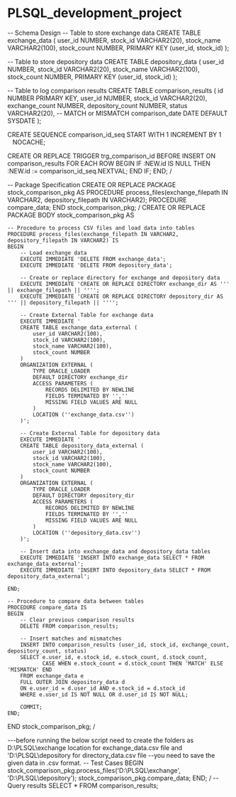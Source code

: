 # PLSQL_development_project
-- Schema Design
-- Table to store exchange data
CREATE TABLE exchange_data (
    user_id       NUMBER,
    stock_id      VARCHAR2(20),
    stock_name    VARCHAR2(100),
    stock_count   NUMBER,
    PRIMARY KEY (user_id, stock_id)
);

-- Table to store depository data
CREATE TABLE depository_data (
    user_id       NUMBER,
    stock_id      VARCHAR2(20),
    stock_name    VARCHAR2(100),
    stock_count   NUMBER,
    PRIMARY KEY (user_id, stock_id)
);

-- Table to log comparison results
CREATE TABLE comparison_results (
    id            NUMBER  PRIMARY KEY,
    user_id       NUMBER,
    stock_id      VARCHAR2(20),
    exchange_count NUMBER,
    depository_count NUMBER,
    status        VARCHAR2(20), -- MATCH or MISMATCH
    comparison_date DATE DEFAULT SYSDATE
);

CREATE SEQUENCE comparison_id_seq
       START WITH 1
   INCREMENT BY 1
   NOCACHE;

CREATE OR REPLACE TRIGGER trg_comparison_id
BEFORE INSERT ON comparison_results
FOR EACH ROW
BEGIN
    IF :NEW.id IS NULL THEN
        :NEW.id := comparison_id_seq.NEXTVAL;
    END IF;
END;
/

-- Package Specification
CREATE OR REPLACE PACKAGE stock_comparison_pkg AS
    PROCEDURE process_files(exchange_filepath IN VARCHAR2, depository_filepath IN VARCHAR2);
    PROCEDURE compare_data;
END stock_comparison_pkg;
/
CREATE OR REPLACE PACKAGE BODY stock_comparison_pkg AS

    -- Procedure to process CSV files and load data into tables
    PROCEDURE process_files(exchange_filepath IN VARCHAR2, depository_filepath IN VARCHAR2) IS
    BEGIN
        -- Load exchange data
        EXECUTE IMMEDIATE 'DELETE FROM exchange_data';
        EXECUTE IMMEDIATE 'DELETE FROM depository_data';

        -- Create or replace directory for exchange and depository data
        EXECUTE IMMEDIATE 'CREATE OR REPLACE DIRECTORY exchange_dir AS ''' || exchange_filepath || '''';
        EXECUTE IMMEDIATE 'CREATE OR REPLACE DIRECTORY depository_dir AS ''' || depository_filepath || '''';

        -- Create External Table for exchange data
        EXECUTE IMMEDIATE '
        CREATE TABLE exchange_data_external (
            user_id VARCHAR2(100),
            stock_id VARCHAR2(100),
            stock_name VARCHAR2(100),
            stock_count NUMBER
        )
        ORGANIZATION EXTERNAL (
            TYPE ORACLE_LOADER
            DEFAULT DIRECTORY exchange_dir
            ACCESS PARAMETERS (
                RECORDS DELIMITED BY NEWLINE
                FIELDS TERMINATED BY '',''
                MISSING FIELD VALUES ARE NULL
            )
            LOCATION (''exchange_data.csv'')
        )';

        -- Create External Table for depository data
        EXECUTE IMMEDIATE '
        CREATE TABLE depository_data_external (
            user_id VARCHAR2(100),
            stock_id VARCHAR2(100),
            stock_name VARCHAR2(100),
            stock_count NUMBER
        )
        ORGANIZATION EXTERNAL (
            TYPE ORACLE_LOADER
            DEFAULT DIRECTORY depository_dir
            ACCESS PARAMETERS (
                RECORDS DELIMITED BY NEWLINE
                FIELDS TERMINATED BY '',''
                MISSING FIELD VALUES ARE NULL
            )
            LOCATION (''depository_data.csv'')
        )';

        -- Insert data into exchange_data and depository_data tables
        EXECUTE IMMEDIATE 'INSERT INTO exchange_data SELECT * FROM exchange_data_external';
        EXECUTE IMMEDIATE 'INSERT INTO depository_data SELECT * FROM depository_data_external';

    END;

    -- Procedure to compare data between tables
    PROCEDURE compare_data IS
    BEGIN
        -- Clear previous comparison results
        DELETE FROM comparison_results;

        -- Insert matches and mismatches
        INSERT INTO comparison_results (user_id, stock_id, exchange_count, depository_count, status)
        SELECT e.user_id, e.stock_id, e.stock_count, d.stock_count,
               CASE WHEN e.stock_count = d.stock_count THEN 'MATCH' ELSE 'MISMATCH' END
        FROM exchange_data e
        FULL OUTER JOIN depository_data d
        ON e.user_id = d.user_id AND e.stock_id = d.stock_id
        WHERE e.user_id IS NOT NULL OR d.user_id IS NOT NULL;

        COMMIT;
    END;

END stock_comparison_pkg;
/

---before running the below script need to create the folders as D:\PLSQL\exchange location for exchange_data.csv file and 'D:\PLSQL\depository for directory_data.csv file
--you need to save the given data in .csv format.
-- Test Cases
BEGIN
    stock_comparison_pkg.process_files('D:\PLSQL\exchange', 'D:\PLSQL\depository'); 
    stock_comparison_pkg.compare_data;
END;
/
-- Query results
SELECT * FROM comparison_results;



